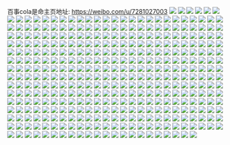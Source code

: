 百事cola是命主页地址: https://weibo.com/u/7281027003 
![](https://wx4.sinaimg.cn/mw2000/007WKrJply1h9hgfp9h0xj334033su0z.jpg) 
![](https://wx4.sinaimg.cn/mw2000/007WKrJply1h9hgfr8y5bj33402c07wj.jpg) 
![](https://wx4.sinaimg.cn/mw2000/007WKrJply1h9hgfv87t5j333z33vu0z.jpg) 
![](https://wx4.sinaimg.cn/mw2000/007WKrJply1h9hgfyj0yyj333z33rhdw.jpg) 
![](https://wx4.sinaimg.cn/mw2000/007WKrJply1h9hgfn73jhj333z33zhdy.jpg) 
![](https://wx4.sinaimg.cn/mw2000/007WKrJply1h9hgg00q0xj333z33zb2b.jpg) 
![](https://wx4.sinaimg.cn/mw2000/007WKrJply1h9hgfstlerj32c0340hdu.jpg) 
![](https://wx4.sinaimg.cn/mw2000/007WKrJply1h9hgfvvndij30u01hcdlh.jpg) 
![](https://wx4.sinaimg.cn/mw2000/007WKrJply1h9dm3vlkkoj325c340qv6.jpg) 
![](https://wx4.sinaimg.cn/mw2000/007WKrJply1h9dm3xy6o6j32c0340b2a.jpg) 
![](https://wx4.sinaimg.cn/mw2000/007WKrJply1h9dm42rqajj32c0340qv6.jpg) 
![](https://wx4.sinaimg.cn/mw2000/007WKrJply1h99fxkrtdxj333z33vhdv.jpg) 
![](https://wx4.sinaimg.cn/mw2000/007WKrJply1h99fxotn6yj333z33zx6t.jpg) 
![](https://wx4.sinaimg.cn/mw2000/007WKrJply1h99fxtd4ktj333z33z4qu.jpg) 
![](https://wx4.sinaimg.cn/mw2000/007WKrJply1h99fxuwqoaj32ac2dknpd.jpg) 
![](https://wx4.sinaimg.cn/mw2000/007WKrJply1h99fxijzjxj333a35sqv8.jpg) 
![](https://wx4.sinaimg.cn/mw2000/007WKrJply1h99fxxvptzj333y33y4qt.jpg) 
![](https://wx4.sinaimg.cn/mw2000/007WKrJply1h99fy1926dj333z33z4qt.jpg) 
![](https://wx4.sinaimg.cn/mw2000/007WKrJply1h99fy3xan4j333z33z4qs.jpg) 
![](https://wx4.sinaimg.cn/mw2000/007WKrJply1h95r4u5c0tj333z33zx6s.jpg) 
![](https://wx4.sinaimg.cn/mw2000/007WKrJply1h95r4w90i0j333z33zu12.jpg) 
![](https://wx4.sinaimg.cn/mw2000/007WKrJply1h95r4y2madj333z33zkjq.jpg) 
![](https://wx4.sinaimg.cn/mw2000/007WKrJply1h95r4zgw9pj32sj33z4qs.jpg) 
![](https://wx4.sinaimg.cn/mw2000/007WKrJply1h95r5122fjj333z33znph.jpg) 
![](https://wx4.sinaimg.cn/mw2000/007WKrJply1h95r526nj9j32rf2rbx6q.jpg) 
![](https://wx4.sinaimg.cn/mw2000/007WKrJply1h95r5417i6j3340340u10.jpg) 
![](https://wx4.sinaimg.cn/mw2000/007WKrJply1h95r4so30oj333z33vkjn.jpg) 
![](https://wx4.sinaimg.cn/mw2000/007WKrJply1h93das2hz6j333z33zqva.jpg) 
![](https://wx4.sinaimg.cn/mw2000/007WKrJply1h93davcdngj333z33zb2e.jpg) 
![](https://wx4.sinaimg.cn/mw2000/007WKrJply1h93dawpp5qj333z33v4qr.jpg) 
![](https://wx4.sinaimg.cn/mw2000/007WKrJply1h93dap5ag3j333z2qnhdw.jpg) 
![](https://wx4.sinaimg.cn/mw2000/007WKrJply1h93dayxfl2j32c0340b2b.jpg) 
![](https://wx4.sinaimg.cn/mw2000/007WKrJply1h93db04tpyj32c03401ky.jpg) 
![](https://wx4.sinaimg.cn/mw2000/007WKrJply1h93db1a1evj32v02a87wi.jpg) 
![](https://wx4.sinaimg.cn/mw2000/007WKrJply1h93db24jqpj333z2g1x6p.jpg) 
![](https://wx4.sinaimg.cn/mw2000/007WKrJply1h93db3yn5aj32c0340u0y.jpg) 
![](https://wx4.sinaimg.cn/mw2000/007WKrJply1h8ue3w6q9sj333w29su0y.jpg) 
![](https://wx4.sinaimg.cn/mw2000/007WKrJply1h8ue43wgkcj33402x2kjp.jpg) 
![](https://wx4.sinaimg.cn/mw2000/007WKrJply1h8ue4i02vpj32bz2svu0x.jpg) 
![](https://wx4.sinaimg.cn/mw2000/007WKrJply1h8ue3t5lvkj333z33z4qu.jpg) 
![](https://wx4.sinaimg.cn/mw2000/007WKrJply1h8ue497ujdj33402bzkjm.jpg) 
![](https://wx4.sinaimg.cn/mw2000/007WKrJply1h8ue4ge66sj333z33zqv8.jpg) 
![](https://wx4.sinaimg.cn/mw2000/007WKrJply1h8ue47bo03j333z33z4qu.jpg) 
![](https://wx4.sinaimg.cn/mw2000/007WKrJply1h8ue4d26v5j333z33z1l2.jpg) 
![](https://wx4.sinaimg.cn/mw2000/007WKrJply1h8ue40jpbhj333z33zqva.jpg) 
![](https://wx4.sinaimg.cn/mw2000/007WKrJply1h8nc1s7smtj32yx1x11ky.jpg) 
![](https://wx4.sinaimg.cn/mw2000/007WKrJply1h8nc1quuydj333z329hdx.jpg) 
![](https://wx4.sinaimg.cn/mw2000/007WKrJply1h8nc1te6xmj333z33zqv7.jpg) 
![](https://wx4.sinaimg.cn/mw2000/007WKrJply1h8nc1uul8xj333z33zx6r.jpg) 
![](https://wx4.sinaimg.cn/mw2000/007WKrJply1h8nc1xk01tj333z33zx6t.jpg) 
![](https://wx4.sinaimg.cn/mw2000/007WKrJply1h8nc1znbdwj32zc2zckjp.jpg) 
![](https://wx4.sinaimg.cn/mw2000/007WKrJply1h8nc21rsbcj32ui2uinpg.jpg) 
![](https://wx4.sinaimg.cn/mw2000/007WKrJply1h8nc246720j32y92yckjq.jpg) 
![](https://wx4.sinaimg.cn/mw2000/007WKrJply1h8nc25gtwpj333z33mx6r.jpg) 
![](https://wx4.sinaimg.cn/mw2000/007WKrJply1h8iq3evp45j3340340x6r.jpg) 
![](https://wx4.sinaimg.cn/mw2000/007WKrJply1h8iq3giz4nj333z2x9qva.jpg) 
![](https://wx4.sinaimg.cn/mw2000/007WKrJply1h8iq3ds7hoj333z33zu11.jpg) 
![](https://wx4.sinaimg.cn/mw2000/007WKrJply1h8iq3i10a2j331i33zx6s.jpg) 
![](https://wx4.sinaimg.cn/mw2000/007WKrJply1h8iq3jqtb0j333z33z4qs.jpg) 
![](https://wx4.sinaimg.cn/mw2000/007WKrJply1h8iq3rerrbj32ut2onkjp.jpg) 
![](https://wx4.sinaimg.cn/mw2000/007WKrJply1h8iq5frtyzj312u1fs1kx.jpg) 
![](https://wx4.sinaimg.cn/mw2000/007WKrJply1h8iq3pk4ewj333l33lx6s.jpg) 
![](https://wx4.sinaimg.cn/mw2000/007WKrJply1h8iq5e8sx1j32c03404qs.jpg) 
![](https://wx4.sinaimg.cn/mw2000/007WKrJply1h8homcvdqzj327w33z4qt.jpg) 
![](https://wx4.sinaimg.cn/mw2000/007WKrJply1h8homeh2gsj31y933eu10.jpg) 
![](https://wx4.sinaimg.cn/mw2000/007WKrJply1h8av6cr7j5j32c0340hdu.jpg) 
![](https://wx4.sinaimg.cn/mw2000/007WKrJply1h8av6e79snj32c03401kz.jpg) 
![](https://wx4.sinaimg.cn/mw2000/007WKrJply1h8av6ffl37j32c02wqqv5.jpg) 
![](https://wx4.sinaimg.cn/mw2000/007WKrJply1h84y6h797hj32sj33znpg.jpg) 
![](https://wx4.sinaimg.cn/mw2000/007WKrJply1h84y6dbj4lj333z2bze83.jpg) 
![](https://wx4.sinaimg.cn/mw2000/007WKrJply1h84y6a879sj333z33zx6r.jpg) 
![](https://wx4.sinaimg.cn/mw2000/007WKrJply1h84y675qohj333z2x9kjr.jpg) 
![](https://wx4.sinaimg.cn/mw2000/007WKrJply1h84y68tnymj333z33mx6r.jpg) 
![](https://wx4.sinaimg.cn/mw2000/007WKrJply1h84y63dnt7j333z33vb2c.jpg) 
![](https://wx4.sinaimg.cn/mw2000/007WKrJply1h84y6bwoo1j3340340qv8.jpg) 
![](https://wx4.sinaimg.cn/mw2000/007WKrJply1h84y6f4mz6j333z33vqv8.jpg) 
![](https://wx4.sinaimg.cn/mw2000/007WKrJply1h84y61alk2j32wx2wtkjo.jpg) 
![](https://wx4.sinaimg.cn/mw2000/007WKrJply1h7r0bqpkysj30kw1pbkbk.jpg) 
![](https://wx4.sinaimg.cn/mw2000/007WKrJply1h7r0brljxvj30kw11ck50.jpg) 
![](https://wx4.sinaimg.cn/mw2000/007WKrJply1h7r0bpkdqij30kw27th6z.jpg) 
![](https://wx4.sinaimg.cn/mw2000/007WKrJply1h7r0bwlmoaj30kw15r18r.jpg) 
![](https://wx4.sinaimg.cn/mw2000/007WKrJply1h7r0btphp5j333z2bzu0z.jpg) 
![](https://wx4.sinaimg.cn/mw2000/007WKrJply1h7r0bvqmioj32sj33zqv8.jpg) 
![](https://wx4.sinaimg.cn/mw2000/007WKrJply1h7r0byggypj3340340qv8.jpg) 
![](https://wx4.sinaimg.cn/mw2000/007WKrJply1h7r0c07pqmj333z2bzhdv.jpg) 
![](https://wx4.sinaimg.cn/mw2000/007WKrJply1h7r0c15aqej31r32n4hdt.jpg) 
![](https://wx4.sinaimg.cn/mw2000/007WKrJply1h7omcghxq1j33402c0b2b.jpg) 
![](https://wx4.sinaimg.cn/mw2000/007WKrJply1h7omcnmalcj33402c04qr.jpg) 
![](https://wx4.sinaimg.cn/mw2000/007WKrJply1h7omcf7eq6j33402c01kz.jpg) 
![](https://wx4.sinaimg.cn/mw2000/007WKrJply1h7omcis57gj33402c04qr.jpg) 
![](https://wx4.sinaimg.cn/mw2000/007WKrJply1h7omchfupxj33402c0hdu.jpg) 
![](https://wx4.sinaimg.cn/mw2000/007WKrJply1h7omcjt7jij333z285b2a.jpg) 
![](https://wx4.sinaimg.cn/mw2000/007WKrJply1h7omckwtx5j33402c0u0y.jpg) 
![](https://wx4.sinaimg.cn/mw2000/007WKrJply1h7omcm4oqoj33402c0qv6.jpg) 
![](https://wx4.sinaimg.cn/mw2000/007WKrJply1h7omcmjwirj30sg0ol40e.jpg) 
![](https://wx4.sinaimg.cn/mw2000/007WKrJply1h7fizuy7dwj30u015qtf1.jpg) 
![](https://wx4.sinaimg.cn/mw2000/007WKrJply1h7fiztxcfyj30u017y0yo.jpg) 
![](https://wx4.sinaimg.cn/mw2000/007WKrJply1h7d2tu8qhoj30sq1yfdhc.jpg) 
![](https://wx4.sinaimg.cn/mw2000/007WKrJply1h7d2tupc8wj30fx0ur3zs.jpg) 
![](https://wx4.sinaimg.cn/mw2000/007WKrJply1h7d2ttjqdlj30om1ox497.jpg) 
![](https://wx4.sinaimg.cn/mw2000/007WKrJply1h7d2tvyutmj30u01p2qbc.jpg) 
![](https://wx4.sinaimg.cn/mw2000/007WKrJply1h7d2twm2d7j30m81jydim.jpg) 
![](https://wx4.sinaimg.cn/mw2000/007WKrJply1h7d2tx7qezj30ki1j4n0a.jpg) 
![](https://wx4.sinaimg.cn/mw2000/007WKrJply1h7d2txzdkoj30u01diwk1.jpg) 
![](https://wx4.sinaimg.cn/mw2000/007WKrJply1h7d2tynkg8j31650u0n32.jpg) 
![](https://wx4.sinaimg.cn/mw2000/007WKrJply1h7d2tywxg3j30m80hfdg3.jpg) 
![](https://wx4.sinaimg.cn/mw2000/007WKrJply1h74zwrxe2xj312n0u0779.jpg) 
![](https://wx4.sinaimg.cn/mw2000/007WKrJply1h74zwqndu5j30zj0u00vd.jpg) 
![](https://wx4.sinaimg.cn/mw2000/007WKrJply1h74zwrdf3gj31ai0u00tu.jpg) 
![](https://wx4.sinaimg.cn/mw2000/007WKrJply1h6pge71pwqj31f50u0n6f.jpg) 
![](https://wx4.sinaimg.cn/mw2000/007WKrJply1h6pge91677j30z30u00z5.jpg) 
![](https://wx4.sinaimg.cn/mw2000/007WKrJply1h6pgeag6o4j30u014040f.jpg) 
![](https://wx4.sinaimg.cn/mw2000/007WKrJply1h6n8w366x6j30u01eowm3.jpg) 
![](https://wx4.sinaimg.cn/mw2000/007WKrJply1h6n8w2ik04j30u014040f.jpg) 
![](https://wx4.sinaimg.cn/mw2000/007WKrJply1h6md4coj07j31100u0adr.jpg) 
![](https://wx4.sinaimg.cn/mw2000/007WKrJply1h6k8tgb4p8j33402c0h0v.jpg) 
![](https://wx4.sinaimg.cn/mw2000/007WKrJply1h6k8tln7qij33402c0npf.jpg) 
![](https://wx4.sinaimg.cn/mw2000/007WKrJply1h6j8uj9gvsj32c0340gxm.jpg) 
![](https://wx4.sinaimg.cn/mw2000/007WKrJply1h6j8upmxlyj32c0340qv7.jpg) 
![](https://wx4.sinaimg.cn/mw2000/007WKrJply1h6j8uwrelpj32c0340drr.jpg) 
![](https://wx4.sinaimg.cn/mw2000/007WKrJply1h6i4p0mvlvj32c03404qr.jpg) 
![](https://wx4.sinaimg.cn/mw2000/007WKrJply1h6i4p6hbj0j31zi2x5u0y.jpg) 
![](https://wx4.sinaimg.cn/mw2000/007WKrJply1h6i4ouop44j32c02fphdt.jpg) 
![](https://wx4.sinaimg.cn/mw2000/007WKrJply1h6i4p7e5k7j31uo2yzkjl.jpg) 
![](https://wx4.sinaimg.cn/mw2000/007WKrJply1h6i4p7xqbwj30s01s2k1y.jpg) 
![](https://wx4.sinaimg.cn/mw2000/007WKrJply1h6i4q10vf6j32c0340npf.jpg) 
![](https://wx4.sinaimg.cn/mw2000/007WKrJply1h61lyec97hj30u012wq5h.jpg) 
![](https://wx4.sinaimg.cn/mw2000/007WKrJply1h5q8dbkpcaj323g31qkjn.jpg) 
![](https://wx4.sinaimg.cn/mw2000/007WKrJply1h5q8dcc87lj31uf2smnpd.jpg) 
![](https://wx4.sinaimg.cn/mw2000/007WKrJply1h5q8dd4kayj31wu2mtx6p.jpg) 
![](https://wx4.sinaimg.cn/mw2000/007WKrJply1h5q8djlfimj323333ze83.jpg) 
![](https://wx4.sinaimg.cn/mw2000/007WKrJply1h5q8dfgpfkj32o5247u0x.jpg) 
![](https://wx4.sinaimg.cn/mw2000/007WKrJply1h5a347ckuyj30po16nwnb.jpg) 
![](https://wx4.sinaimg.cn/mw2000/007WKrJply1h5a348uk9dj32ao328u0x.jpg) 
![](https://wx4.sinaimg.cn/mw2000/007WKrJply1h5a34agtslj33282aox6p.jpg) 
![](https://wx4.sinaimg.cn/mw2000/007WKrJply1h5a34ca6pyj32ao328u0y.jpg) 
![](https://wx4.sinaimg.cn/mw2000/007WKrJply1h5a34fltj5j32ao328qv5.jpg) 
![](https://wx4.sinaimg.cn/mw2000/007WKrJply1h5a34eadw1j33282aox6q.jpg) 
![](https://wx4.sinaimg.cn/mw2000/007WKrJply1h5a34hxgo9j34cg39ce83.jpg) 
![](https://wx4.sinaimg.cn/mw2000/007WKrJply1h5a34ll0yej32ao328x6p.jpg) 
![](https://wx4.sinaimg.cn/mw2000/007WKrJply1h5a34j62pcj32ao328qv5.jpg) 
![](https://wx4.sinaimg.cn/mw2000/007WKrJply1h4znn3juw3j33282aohdv.jpg) 
![](https://wx4.sinaimg.cn/mw2000/007WKrJply1h4nood1ex3j30op0uxgyp.jpg) 
![](https://wx4.sinaimg.cn/mw2000/007WKrJply1h4nopa1wcbj33282aob2b.jpg) 
![](https://wx4.sinaimg.cn/mw2000/007WKrJply1h4nopg4q64j33402c0kjm.jpg) 
![](https://wx4.sinaimg.cn/mw2000/007WKrJply1h4nophbemjj310k0u0wsp.jpg) 
![](https://wx4.sinaimg.cn/mw2000/007WKrJply1h4noq0ax7gj32sv2ab1kz.jpg) 
![](https://wx4.sinaimg.cn/mw2000/007WKrJply1h4nophtmiij30rj0poalo.jpg) 
![](https://wx4.sinaimg.cn/mw2000/007WKrJply1h4noplzml5j33282017wj.jpg) 
![](https://wx4.sinaimg.cn/mw2000/007WKrJply1h4nopp4dxtj332824fqv6.jpg) 
![](https://wx4.sinaimg.cn/mw2000/007WKrJply1h4nopvbzenj335s2dcqv7.jpg) 
![](https://wx4.sinaimg.cn/mw2000/007WKrJply1h4h9m76qokj318q0u0n19.jpg) 
![](https://wx4.sinaimg.cn/mw2000/007WKrJply1h4h9m8j2r4j316q0u0wis.jpg) 
![](https://wx4.sinaimg.cn/mw2000/007WKrJply1h4h9mdhetjj31400u0jwb.jpg) 
![](https://wx4.sinaimg.cn/mw2000/007WKrJply1h4h9me1pc1j31400u075h.jpg) 
![](https://wx4.sinaimg.cn/mw2000/007WKrJply1h4h9mayxywj31500u0tbo.jpg) 
![](https://wx4.sinaimg.cn/mw2000/007WKrJply1h4h9mf23qmj31400u0dli.jpg) 
![](https://wx4.sinaimg.cn/mw2000/007WKrJply1h4h9m5wfbmj31570u0adg.jpg) 
![](https://wx4.sinaimg.cn/mw2000/007WKrJply1h4h9mc1k72j312g0u0q72.jpg) 
![](https://wx4.sinaimg.cn/mw2000/007WKrJply1h4h9m9vf6gj31680u0430.jpg) 
![](https://wx4.sinaimg.cn/mw2000/007WKrJply1h4e8r20u5kj33282aou0y.jpg) 
![](https://wx4.sinaimg.cn/mw2000/007WKrJply1h4e8r59l58j33282aob2b.jpg) 
![](https://wx4.sinaimg.cn/mw2000/007WKrJply1h4e8r6y75tj332824xhdu.jpg) 
![](https://wx4.sinaimg.cn/mw2000/007WKrJply1h4e8r93hv3j33282aoqv6.jpg) 
![](https://wx4.sinaimg.cn/mw2000/007WKrJply1h4e8rabu3rj33282aonpe.jpg) 
![](https://wx4.sinaimg.cn/mw2000/007WKrJply1h4e8r3r3lkj32ao328b2b.jpg) 
![](https://wx4.sinaimg.cn/mw2000/007WKrJply1h4e8rbs398j32zs203b2b.jpg) 
![](https://wx4.sinaimg.cn/mw2000/007WKrJply1h4e8rdylkuj328d2l2npe.jpg) 
![](https://wx4.sinaimg.cn/mw2000/007WKrJply1h4e8rei6pgj30u00u07ey.jpg) 
![](https://wx4.sinaimg.cn/mw2000/007WKrJply1h45oebgzldj32c03404qq.jpg) 
![](https://wx4.sinaimg.cn/mw2000/007WKrJply1h45oenkrqfj30rz0fgq5t.jpg) 
![](https://wx4.sinaimg.cn/mw2000/007WKrJply1h45oefvphbj333y25s4qq.jpg) 
![](https://wx4.sinaimg.cn/mw2000/007WKrJply1h45oen82d6j31se16eb1z.jpg) 
![](https://wx4.sinaimg.cn/mw2000/007WKrJply1h45oejkxg9j30pa129drj.jpg) 
![](https://wx4.sinaimg.cn/mw2000/007WKrJply1h45oelkwr4j32zc1mlb29.jpg) 
![](https://wx4.sinaimg.cn/mw2000/007WKrJply1h45oeqvgvwj33282ao1ky.jpg) 
![](https://wx4.sinaimg.cn/mw2000/007WKrJply1h45oeiq58nj32y61s4u0x.jpg) 
![](https://wx4.sinaimg.cn/mw2000/007WKrJply1h45oevs4s8j33283287wj.jpg) 
![](https://wx4.sinaimg.cn/mw2000/007WKrJply1h3uaoa2nmqj30xc230tox.jpg) 
![](https://wx4.sinaimg.cn/mw2000/007WKrJply1h3uantchsxj314026mnmj.jpg) 
![](https://wx4.sinaimg.cn/mw2000/007WKrJply1h3uaoakrwij30uk2dy48n.jpg) 
![](https://wx4.sinaimg.cn/mw2000/007WKrJply1h3uao9iagsj30zk285gta.jpg) 
![](https://wx4.sinaimg.cn/mw2000/007WKrJply1h3uanx0wl3j33281w41ky.jpg) 
![](https://wx4.sinaimg.cn/mw2000/007WKrJply1h3uanrgzmhj31402fm7wh.jpg) 
![](https://wx4.sinaimg.cn/mw2000/007WKrJply1h3uanovbusj32p029k1ky.jpg) 
![](https://wx4.sinaimg.cn/mw2000/007WKrJply1h3uanuq7rrj31sh1he7wh.jpg) 
![](https://wx4.sinaimg.cn/mw2000/007WKrJply1h3uao8qs4hj34mo334nph.jpg) 
![](https://wx4.sinaimg.cn/mw2000/007WKrJply1h35551r88oj31401qg4ke.jpg) 
![](https://wx4.sinaimg.cn/mw2000/007WKrJply1h35552az9ej32g61qqhaf.jpg) 
![](https://wx4.sinaimg.cn/mw2000/007WKrJply1h35552vz39j320s186qo5.jpg) 
![](https://wx4.sinaimg.cn/mw2000/007WKrJply1h35553x8a3j32ta1u1npd.jpg) 
![](https://wx4.sinaimg.cn/mw2000/007WKrJply1h35555pnx3j32f31qc1kx.jpg) 
![](https://wx4.sinaimg.cn/mw2000/007WKrJply1h35554s3asj31900u0as0.jpg) 
![](https://wx4.sinaimg.cn/mw2000/007WKrJply1h2yy15sq17j318r0u00vs.jpg) 
![](https://wx4.sinaimg.cn/mw2000/007WKrJply1h2yy15gyoqj31350u0dkj.jpg) 
![](https://wx4.sinaimg.cn/mw2000/007WKrJply1h2yy16t6j0j31dx0u0gtx.jpg) 
![](https://wx4.sinaimg.cn/mw2000/007WKrJply1h2yy169nlqj31400u0n26.jpg) 
![](https://wx4.sinaimg.cn/mw2000/007WKrJply1h2yy1782yzj31ec0u00ws.jpg) 
![](https://wx4.sinaimg.cn/mw2000/007WKrJply1h2yy150jd8j31j70u0wxj.jpg) 
![](https://wx4.sinaimg.cn/mw2000/007WKrJply1h2xrsjadd9j32dd21qb29.jpg) 
![](https://wx4.sinaimg.cn/mw2000/007WKrJply1h2xrsglm9ej32i524wb29.jpg) 
![](https://wx4.sinaimg.cn/mw2000/007WKrJply1h2xrsibnmcj32m625j4qq.jpg) 
![](https://wx4.sinaimg.cn/mw2000/007WKrJply1h2xrsk97daj33282aob29.jpg) 
![](https://wx4.sinaimg.cn/mw2000/007WKrJply1h2bqki1uu9j33282aou0z.jpg) 
![](https://wx4.sinaimg.cn/mw2000/007WKrJply1h2bqkm2xo3j33282aoqv7.jpg) 
![](https://wx4.sinaimg.cn/mw2000/007WKrJply1h2bqknp8pij33282aohdu.jpg) 
![](https://wx4.sinaimg.cn/mw2000/007WKrJply1h2bqkwdxzaj33k02o0e84.jpg) 
![](https://wx4.sinaimg.cn/mw2000/007WKrJply1h2bqkssqaxj33282aou10.jpg) 
![](https://wx4.sinaimg.cn/mw2000/007WKrJply1h2bqkpmnmbj33282aohdv.jpg) 
![](https://wx4.sinaimg.cn/mw2000/007WKrJply1h2bqkjs2n2j33282ao4qr.jpg) 
![](https://wx4.sinaimg.cn/mw2000/007WKrJply1h2bqkz0i0wj32m928jnpe.jpg) 
![](https://wx4.sinaimg.cn/mw2000/007WKrJply1h2bqkzuf0cj31he2jphdt.jpg) 
![](https://wx4.sinaimg.cn/mw2000/007WKrJply1h1yub6m0lvj32382v8e83.jpg) 
![](https://wx4.sinaimg.cn/mw2000/007WKrJply1h12fv6ziqqj310m0u0qa9.jpg) 
![](https://wx4.sinaimg.cn/mw2000/007WKrJply1h12fv7nihgj314j0n7459.jpg) 
![](https://wx4.sinaimg.cn/mw2000/007WKrJply1h12fv8xbo5j31400u0tnh.jpg) 
![](https://wx4.sinaimg.cn/mw2000/007WKrJply1gyun7vb24gj30u0190aha.jpg) 
![](https://wx4.sinaimg.cn/mw2000/007WKrJply1gyj90v04ulj33ne2qk4qr.jpg) 
![](https://wx4.sinaimg.cn/mw2000/007WKrJply1gyj90x19lqj335s2hoe82.jpg) 
![](https://wx4.sinaimg.cn/mw2000/007WKrJply1gyj90xya4tj31kw16o7p5.jpg) 
![](https://wx4.sinaimg.cn/mw2000/007WKrJply1gyj90zsqccj335s2ddhdu.jpg) 
![](https://wx4.sinaimg.cn/mw2000/007WKrJply1gyj91djb8zj33a221wx6p.jpg) 
![](https://wx4.sinaimg.cn/mw2000/007WKrJply1gyj914giymj33iq2qh4qr.jpg) 
![](https://wx4.sinaimg.cn/mw2000/007WKrJply1gyj916h6yqj31pm2kf7wh.jpg) 
![](https://wx4.sinaimg.cn/mw2000/007WKrJply1gyj91j66llj33b62qk1kz.jpg) 
![](https://wx4.sinaimg.cn/mw2000/007WKrJply1gyj918iz8gj335s2dd1ky.jpg) 
![](https://wx4.sinaimg.cn/mw2000/007WKrJply1gxqhv3zpjyj30u00u0gpm.jpg) 
![](https://wx4.sinaimg.cn/mw2000/007WKrJply1gxqhv9yq8kj312q0u0tgr.jpg) 
![](https://wx4.sinaimg.cn/mw2000/007WKrJply1gxqhv4myl1j30u00u0jv5.jpg) 
![](https://wx4.sinaimg.cn/mw2000/007WKrJply1gxqhv5iqa2j30u00wbjwr.jpg) 
![](https://wx4.sinaimg.cn/mw2000/007WKrJply1gxqhvbzspkj30u00u0jug.jpg) 
![](https://wx4.sinaimg.cn/mw2000/007WKrJply1gxqhvaikdij30u00v2juo.jpg) 
![](https://wx4.sinaimg.cn/mw2000/007WKrJply1gxqhv7fapjj30u00u0qba.jpg) 
![](https://wx4.sinaimg.cn/mw2000/007WKrJply1gxqhvbcl37j30u00vbtd9.jpg) 
![](https://wx4.sinaimg.cn/mw2000/007WKrJply1gxqhv8xgubj30u00uh7c5.jpg) 
![](https://wx4.sinaimg.cn/mw2000/007WKrJply1gxkn1oi6rkj30u01mxnad.jpg) 
![](https://wx4.sinaimg.cn/mw2000/007WKrJply1gxkn1pi5ccj30u01hf14b.jpg) 
![](https://wx4.sinaimg.cn/mw2000/007WKrJply1gxkn1ss9oqj30u03134mb.jpg) 
![](https://wx4.sinaimg.cn/mw2000/007WKrJply1gxkn1ur77ej30u03h6hd9.jpg) 
![](https://wx4.sinaimg.cn/mw2000/007WKrJply1gxkn1vt8hqj30u0191436.jpg) 
![](https://wx4.sinaimg.cn/mw2000/007WKrJply1gxkn1wvo7oj30u02d3wnb.jpg) 
![](https://wx4.sinaimg.cn/mw2000/007WKrJply1gxkn20bt9rj30u0133qaz.jpg) 
![](https://wx4.sinaimg.cn/mw2000/007WKrJply1gxkn1z49g2j30u0191n11.jpg) 
![](https://wx4.sinaimg.cn/mw2000/007WKrJply1gxkn1yg6c0j30u02a6qg6.jpg) 
![](https://wx4.sinaimg.cn/mw2000/007WKrJply1gxifzb3wltj31400u010e.jpg) 
![](https://wx4.sinaimg.cn/mw2000/007WKrJply1gxifzbphixj30u0140jwy.jpg) 
![](https://wx4.sinaimg.cn/mw2000/007WKrJply1gxifzc8x5pj30u0140dk0.jpg) 
![](https://wx4.sinaimg.cn/mw2000/007WKrJply1gxig075g4nj31400u0dk5.jpg) 
![](https://wx4.sinaimg.cn/mw2000/007WKrJply1gxifzd5j92j31400p210q.jpg) 
![](https://wx4.sinaimg.cn/mw2000/007WKrJply1gxig07jvk8j31400u0110.jpg) 
![](https://wx4.sinaimg.cn/mw2000/007WKrJply1gxig06o3x4j318z0u0dnb.jpg) 
![](https://wx4.sinaimg.cn/mw2000/007WKrJply1gxifzdia7hj31400u0423.jpg) 
![](https://wx4.sinaimg.cn/mw2000/007WKrJply1gxifzcosl7j30u013pdjx.jpg) 
![](https://wx4.sinaimg.cn/mw2000/007WKrJply1gxa0axa4o5j31js0u0tg4.jpg) 
![](https://wx4.sinaimg.cn/mw2000/007WKrJply1gxa0as4salj30u01p6n51.jpg) 
![](https://wx4.sinaimg.cn/mw2000/007WKrJply1gxa0aurk1sj31400u0n0f.jpg) 
![](https://wx4.sinaimg.cn/mw2000/007WKrJply1gxa0av3yhqj30n00gk0uc.jpg) 
![](https://wx4.sinaimg.cn/mw2000/007WKrJply1gxa0aw5yj5j318x0u049l.jpg) 
![](https://wx4.sinaimg.cn/mw2000/007WKrJply1gxa0atadv1j31400u0jw6.jpg) 
![](https://wx4.sinaimg.cn/mw2000/007WKrJply1gxa0avd5prj30m10gnq4f.jpg) 
![](https://wx4.sinaimg.cn/mw2000/007WKrJply1gxa0awm18sj31400u0adl.jpg) 
![](https://wx4.sinaimg.cn/mw2000/007WKrJply1gxa0astt1zj31400u042w.jpg) 
![](https://wx4.sinaimg.cn/mw2000/007WKrJply1gwv4cp3d4cj30u01hc10s.jpg) 
![](https://wx4.sinaimg.cn/mw2000/007WKrJply1gwv4cq1qs3j30u00u0dkx.jpg) 
![](https://wx4.sinaimg.cn/mw2000/007WKrJply1gwv4cqvojaj30u00u0dk3.jpg) 
![](https://wx4.sinaimg.cn/mw2000/007WKrJply1gwv4crtbbij30u00u043g.jpg) 
![](https://wx4.sinaimg.cn/mw2000/007WKrJply1gwv4cscvbzj30u00u0ac1.jpg) 
![](https://wx4.sinaimg.cn/mw2000/007WKrJply1gwv4ct6wb6j30u013zafg.jpg) 
![](https://wx4.sinaimg.cn/mw2000/007WKrJply1gwv4cu5yosj30u01hdtgh.jpg) 
![](https://wx4.sinaimg.cn/mw2000/007WKrJply1gwv4cuw16hj30u013t0y9.jpg) 
![](https://wx4.sinaimg.cn/mw2000/007WKrJply1gwv4cvh2ozj30u00u00uo.jpg) 
![](https://wx4.sinaimg.cn/mw2000/007WKrJply1gwn08p52yvj30u03c6k42.jpg) 
![](https://wx4.sinaimg.cn/mw2000/007WKrJply1gwn08q4ds6j30u025cqb2.jpg) 
![](https://wx4.sinaimg.cn/mw2000/007WKrJply1gwn08v88dnj31400u0wk8.jpg) 
![](https://wx4.sinaimg.cn/mw2000/007WKrJply1gwn08u0d65j30u010xdjk.jpg) 
![](https://wx4.sinaimg.cn/mw2000/007WKrJply1gwn08visrfj30io0a7glw.jpg) 
![](https://wx4.sinaimg.cn/mw2000/007WKrJply1gwn08npeg1j30u01ql178.jpg) 
![](https://wx4.sinaimg.cn/mw2000/007WKrJply1gwn08rm99wj30u02837el.jpg) 
![](https://wx4.sinaimg.cn/mw2000/007WKrJply1gwn08um8z0j30u0140q6x.jpg) 
![](https://wx4.sinaimg.cn/mw2000/007WKrJply1gwn08svb6xj30u014m4ar.jpg) 
![](https://wx4.sinaimg.cn/mw2000/007WKrJply1gwdsmuniwlj30u02pl1kx.jpg) 
![](https://wx4.sinaimg.cn/mw2000/007WKrJply1gwdsmvpidcj30u02pl1kx.jpg) 
![](https://wx4.sinaimg.cn/mw2000/007WKrJply1gwdsmwhr9pj30u02hj7pz.jpg) 
![](https://wx4.sinaimg.cn/mw2000/007WKrJply1gwdsmx6ntnj30u0219k9v.jpg) 
![](https://wx4.sinaimg.cn/mw2000/007WKrJply1gwdsmxsvamj30u022fn8u.jpg) 
![](https://wx4.sinaimg.cn/mw2000/007WKrJply1gwdsmyefvij30u01or4a6.jpg) 
![](https://wx4.sinaimg.cn/mw2000/007WKrJply1gvahuaqwc2j60u00u0aex02.jpg) 
![](https://wx4.sinaimg.cn/mw2000/007WKrJply1gvahu70w2fj60u00u04cx02.jpg) 
![](https://wx4.sinaimg.cn/mw2000/007WKrJply1gvahu89y5qj60u00u0dmk02.jpg) 
![](https://wx4.sinaimg.cn/mw2000/007WKrJply1gvahua7ncij60u00u07b202.jpg) 
![](https://wx4.sinaimg.cn/mw2000/007WKrJply1gvahu9alutj30u00u07bw.jpg) 
![](https://wx4.sinaimg.cn/mw2000/007WKrJply1gvahucbuydj60u00u0qbm02.jpg) 
![](https://wx4.sinaimg.cn/mw2000/007WKrJply1gvahu5s8y6j60u00u0juf02.jpg) 
![](https://wx4.sinaimg.cn/mw2000/007WKrJply1gvahudg81qj60u00u0jxd02.jpg) 
![](https://wx4.sinaimg.cn/mw2000/007WKrJply1gvahudpsbhj60o108tt9902.jpg) 
![](https://wx4.sinaimg.cn/mw2000/007WKrJply1gv2544rkr7j61403smx6p02.jpg) 
![](https://wx4.sinaimg.cn/mw2000/007WKrJply1gv2546lrawj61403ft1ky02.jpg) 
![](https://wx4.sinaimg.cn/mw2000/007WKrJply1gv2547x1mlj61403dthdt02.jpg) 
![](https://wx4.sinaimg.cn/mw2000/007WKrJply1gv254a3n7xj614059yu0x02.jpg) 
![](https://wx4.sinaimg.cn/mw2000/007WKrJply1gv254b9oglj614030pb2902.jpg) 
![](https://wx4.sinaimg.cn/mw2000/007WKrJply1gv254cxfjaj61404b2npe02.jpg) 
![](https://wx4.sinaimg.cn/mw2000/007WKrJply1gv254dw357j61402rhe8102.jpg) 
![](https://wx4.sinaimg.cn/mw2000/007WKrJply1gv255nnl5tj61405z2u0x02.jpg) 
![](https://wx4.sinaimg.cn/mw2000/007WKrJply1gv254fvwmtj61407rskjn02.jpg) 
![](https://wx4.sinaimg.cn/mw2000/007WKrJply1gum4b8khthj61400u0tbb02.jpg) 
![](https://wx4.sinaimg.cn/mw2000/007WKrJply1gum4baz5r6j61400u042q02.jpg) 
![](https://wx4.sinaimg.cn/mw2000/007WKrJply1gum4bcha8xj60u00u0tbw02.jpg) 
![](https://wx4.sinaimg.cn/mw2000/007WKrJply1gum4bdp3ylj61400u0mzq02.jpg) 
![](https://wx4.sinaimg.cn/mw2000/007WKrJply1gum4beqm4tj61400u0n0a02.jpg) 
![](https://wx4.sinaimg.cn/mw2000/007WKrJply1gum4bfyxlij613n0u0n1m02.jpg) 
![](https://wx4.sinaimg.cn/mw2000/007WKrJply1gum4bh1k00j61400u0q7402.jpg) 
![](https://wx4.sinaimg.cn/mw2000/007WKrJply1gum4bhy8ioj61400u0te702.jpg) 
![](https://wx4.sinaimg.cn/mw2000/007WKrJply1gum4biofiej61400u00vj02.jpg) 
![](https://wx4.sinaimg.cn/mw2000/007WKrJply1gucxvliktuj61400u0jxi02.jpg) 
![](https://wx4.sinaimg.cn/mw2000/007WKrJply1gucxvigjlvj61400u07fd02.jpg) 
![](https://wx4.sinaimg.cn/mw2000/007WKrJply1gucxvj7yyuj61400u0tj602.jpg) 
![](https://wx4.sinaimg.cn/mw2000/007WKrJply1gucxvjq2mmj61400u0wnz02.jpg) 
![](https://wx4.sinaimg.cn/mw2000/007WKrJply1gucxvk91fuj61400u0qa702.jpg) 
![](https://wx4.sinaimg.cn/mw2000/007WKrJply1gucxvl5ko3j61400u0n5z02.jpg) 
![](https://wx4.sinaimg.cn/mw2000/007WKrJply1gucxvfxwiqj61400u0gxg02.jpg) 
![](https://wx4.sinaimg.cn/mw2000/007WKrJply1gucxvm06vfj60ua0u0afe02.jpg) 
![](https://wx4.sinaimg.cn/mw2000/007WKrJply1gucxvmpp9vj61400u07cg02.jpg) 
![](https://wx4.sinaimg.cn/mw2000/007WKrJply1gucxvnbbk8j61400u0jy402.jpg) 
![](https://wx4.sinaimg.cn/mw2000/007WKrJply1gstfgbhwjqj31400u0n3z.jpg) 
![](https://wx4.sinaimg.cn/mw2000/007WKrJply1gstfgciqk6j31400u0tcv.jpg) 
![](https://wx4.sinaimg.cn/mw2000/007WKrJply1gstfgd0bg6j31400u0whb.jpg) 
![](https://wx4.sinaimg.cn/mw2000/007WKrJply1gstfgdgxtrj31400u0n30.jpg) 
![](https://wx4.sinaimg.cn/mw2000/007WKrJply1gstfgdxppij31400u0q6e.jpg) 
![](https://wx4.sinaimg.cn/mw2000/007WKrJply1gstfgegc9lj31400u07b9.jpg) 
![](https://wx4.sinaimg.cn/mw2000/007WKrJply1gstfgf0fkej31400u0n1t.jpg) 
![](https://wx4.sinaimg.cn/mw2000/007WKrJply1gstfgfi97ej31400u0q7c.jpg) 
![](https://wx4.sinaimg.cn/mw2000/007WKrJply1gstfgg2bh5j31400u0god.jpg) 
![](https://wx4.sinaimg.cn/mw2000/007WKrJply1gs8sq35b7uj31mc1mcqv6.jpg) 
![](https://wx4.sinaimg.cn/mw2000/007WKrJply1gs8sq4yzh8j32av2ao1ky.jpg) 
![](https://wx4.sinaimg.cn/mw2000/007WKrJply1gs8sq8bbmpj32ao328e83.jpg) 
![](https://wx4.sinaimg.cn/mw2000/007WKrJply1gs8sqbhpumj33282ao1kz.jpg) 
![](https://wx4.sinaimg.cn/mw2000/007WKrJply1gs5a4g6k75j31mc1mckjn.jpg) 
![](https://wx4.sinaimg.cn/mw2000/007WKrJply1gs5a49qw0bj33282aob2c.jpg) 
![](https://wx4.sinaimg.cn/mw2000/007WKrJply1gs5a4mr2flj325s1mcnpf.jpg) 
![](https://wx4.sinaimg.cn/mw2000/007WKrJply1gs46hzgyikj33282aokjm.jpg) 
![](https://wx4.sinaimg.cn/mw2000/007WKrJply1gs46i38fkej31hc0pp1kx.jpg) 
![](https://wx4.sinaimg.cn/mw2000/007WKrJply1gs46ia7yxaj32ao3284qq.jpg) 
![](https://wx4.sinaimg.cn/mw2000/007WKrJply1grnxth6weuj33282aohdv.jpg) 
![](https://wx4.sinaimg.cn/mw2000/007WKrJply1grnxtorcvaj33282ao7wj.jpg) 
![](https://wx4.sinaimg.cn/mw2000/007WKrJply1grnxtjcs5dj33282ao7wi.jpg) 
![](https://wx4.sinaimg.cn/mw2000/007WKrJply1grnxteof0rj33282aou0z.jpg) 
![](https://wx4.sinaimg.cn/mw2000/007WKrJply1grnxtkovz2j31401o2qv5.jpg) 
![](https://wx4.sinaimg.cn/mw2000/007WKrJply1grnxtmhnm2j33282aohdu.jpg) 
![](https://wx4.sinaimg.cn/mw2000/007WKrJply1gr7c63icm5j31mc1mcqv5.jpg) 
![](https://wx4.sinaimg.cn/mw2000/007WKrJply1gr7c65m6t4j31mc1mc4qp.jpg) 
![](https://wx4.sinaimg.cn/mw2000/007WKrJply1gr7c67fm2bj33282aonpd.jpg) 
![](https://wx4.sinaimg.cn/mw2000/007WKrJply1gr7c67wgxlj30m80gon13.jpg) 
![](https://wx4.sinaimg.cn/mw2000/007WKrJply1gr7c68rye8j337k2eob19.jpg) 
![](https://wx4.sinaimg.cn/mw2000/007WKrJply1gr7c6942psj31400u0tbm.jpg) 
![](https://wx4.sinaimg.cn/mw2000/007WKrJply1gr7c69ihbpj337k2eowy0.jpg) 
![](https://wx4.sinaimg.cn/mw2000/007WKrJply1gr7c69rk2rj31400u0go3.jpg) 
![](https://wx4.sinaimg.cn/mw2000/007WKrJply1gr7c6a367kj60u00u0myz02.jpg) 
![](https://wx4.sinaimg.cn/mw2000/007WKrJply1gqgs3if8qwj31400u0q70.jpg) 
![](https://wx4.sinaimg.cn/mw2000/007WKrJply1gqgs3iy9mhj31n918g179.jpg) 
![](https://wx4.sinaimg.cn/mw2000/007WKrJply1gqgs3jb8f1j30zk0qon0p.jpg) 
![](https://wx4.sinaimg.cn/mw2000/007WKrJply1gqgs3jml3yj31n918ggsc.jpg) 
![](https://wx4.sinaimg.cn/mw2000/007WKrJply1gqgs3k79l6j30qo0zkdlb.jpg) 
![](https://wx4.sinaimg.cn/mw2000/007WKrJply1gqgs3muhx9j33282aohdu.jpg) 
![](https://wx4.sinaimg.cn/mw2000/007WKrJply1gqgs3ogvzwj30u0140whs.jpg) 
![](https://wx4.sinaimg.cn/mw2000/007WKrJply1gqgs3kzhmpj31n918gk0x.jpg) 
![](https://wx4.sinaimg.cn/mw2000/007WKrJply1gqgs3nr9gwj32so0okamn.jpg) 
![](https://wx4.sinaimg.cn/mw2000/007WKrJply1gq8hunkxvfj30u70jo0uh.jpg) 
![](https://wx4.sinaimg.cn/mw2000/007WKrJply1gq8hu7k01tj33282aob2b.jpg) 
![](https://wx4.sinaimg.cn/mw2000/007WKrJply1gq8hugmwzxj33282aokjn.jpg) 
![](https://wx4.sinaimg.cn/mw2000/007WKrJply1gq8huic9e5j32s72aoqv5.jpg) 
![](https://wx4.sinaimg.cn/mw2000/007WKrJply1gq8hu9qy7xj33282aokjm.jpg) 
![](https://wx4.sinaimg.cn/mw2000/007WKrJply1gq8hukormtj33282aob2a.jpg) 
![](https://wx4.sinaimg.cn/mw2000/007WKrJply1gq8hun7f6lj33282ao7wi.jpg) 
![](https://wx4.sinaimg.cn/mw2000/007WKrJply1gq8hunxl8oj31410qqgsg.jpg) 
![](https://wx4.sinaimg.cn/mw2000/007WKrJply1gq8huao75aj30u00qfqgv.jpg) 
![](https://wx4.sinaimg.cn/mw2000/007WKrJply1gpo7plk6eij31400u0td5.jpg) 
![](https://wx4.sinaimg.cn/mw2000/007WKrJply1gpo7pmj0qlj31400u00w3.jpg) 
![](https://wx4.sinaimg.cn/mw2000/007WKrJply1gpo7pn87aoj31400u00w3.jpg) 
